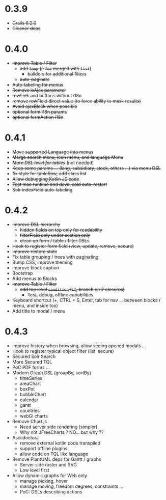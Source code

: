 # 0.3.9

- ~~Grails 6.2.0~~
- ~~Cleaner deps~~

# 0.4.0

- ~~Improve Table / Filter~~
  - ~~add `loop` (a `for` merged with `list`)~~
    - ~~builders for additional filters~~
  - ~~auto-paginate~~
- ~~Auto-labeling for menus~~ 
- ~~Remove isAjax parameter~~
- ~~rowLink~~ and buttons without i18n
- ~~remove rowField direct value (to force ability to mask results)~~
- ~~Avoid ajaxBlock when possible~~
- ~~optional form i18n params~~
- ~~optional formAction i18n~~

# 0.4.1

- ~~Move supported Language into menus~~
- ~~Merge search menu, icon menu, and language Menu~~
- _~~More DSL level for tables~~_ (not needed)
- ~~Keep some params ... (lang, subsidiary, stock, others ...) via menu DSL~~
- ~~fix style for tableRow, add class list~~
- ~~Allow debugging Kotlin JS code~~ 
- ~~Test mac runtime and devel cold auto-restart~~
- ~~Solr indexField auto-labeling~~

# 0.4.2

- ~~Improve DSL hierarchy~~
  - ~~hidden fields on top only for readability~~
  - ~~filterField only under section only~~
  - ~~clean up form / table / filter DSLs~~
- ~~Hook to register form field (view, update, remove, secure)~~
- ~~Improve restore state~~
- Fix table grouping / trees with paginating
- Bump CSS, improve theming
- improve block caption
- Bootstrap
- Add menus to Blocks
- ~~Improve Table / Filter~~
  - ~~add top level `condition` (`if`, branch on 2 closures)~~
    - ~~Test, debug, offline capabilities~~
- Keyboard shortcut (+, CTRL + S, Enter, tab for nav ... between blocks / menu, and inside too)
- Add title to modal / menu

# 0.4.3

- improve history when browsing, allow seeing opened modals ...
- Hook to register typical object filter (list, secure)
- Secured Solr Search
- More Secured TQL
- PoC PDF forms ...
- Modern Graph DSL (groupBy, sortBy)
  - timeSeries
  - areaChart
  - boxPot
  - bubbleChart
  - calendar
  - gantt
  - countries
  - webGl charts
- Remove Chart.js
  - Need server side rendering (simpler)
  - Why not JFreeCharts ? NO... but why ??
- AsciidoctorJ
  - remove external kotlin code transpiled
  - support offline plugins
  - allow code on TQL like language
- Remove PlantUML deps for Gantt / graphs
  - Server side raster and SVG
  - Low level first
- Allow dynamic graphs for Web only
  - manage picking, hover
  - manage moving, freedom degrees, constraints ...
  - PoC: DSLs describing actions